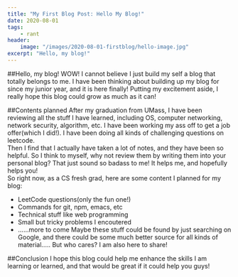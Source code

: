 ```yaml
---
title: "My First Blog Post: Hello My Blog!"
date: 2020-08-01
tags:
    - rant
header: 
    image: "/images/2020-08-01-firstblog/hello-image.jpg"
excerpt: "Hello, my blog!"
---
```


##Hello, my blog!
WOW! I cannot believe I just build my self a blog that totally belongs to me. I have been thinking about building up my blog for since my junior year, and it is here finally! Putting my excitement aside, I really hope this blog could grow as much as it can!

##Contents planned
After my graduation from UMass, I have been reviewing all the stuff I have learned, including OS, computer networking, network security, algorithm, etc. I have been working my ass off to get a job offer(which I did!). I have been doing all kinds of challenging questions on leetcode. <br>
Then I find that I actually have taken a lot of notes, and they have been so helpful. So I think to myself, why not review them by writing them into your personal blog? That just sound so badass to me! It helps me, and hopefully helps you!<br>
So right now, as a CS fresh grad, here are some content I planned for my blog: 
- LeetCode questions(only the fun one!)
- Commands for git, npm, emacs, etc
- Technical stuff like web programming
- Small but tricky problems I encoutered
- ......more to come
Maybe these stuff could be found by just searching on Google, and there could be some much better source for all kinds of material..... But who cares? I am also here to share!

##Conclusion
I hope this blog could help me enhance the skills I am learning or learned, and that would be great if it could help you guys! 